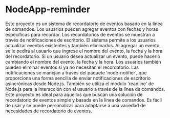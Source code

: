 # NodeApp-reminder
Este proyecto es un sistema de recordatorio de eventos basado en la línea de comandos. Los usuarios pueden agregar eventos con fechas y horas específicas para recordar. Los recordatorios de eventos se muestran a través de notificaciones de escritorio.
 El sistema permite a los usuarios actualizar eventos existentes y también eliminarlos. Al agregar un evento, se le pedirá al usuario que ingrese el nombre del evento, la fecha y la hora del recordatorio. Si un usuario desea actualizar un evento, puede hacerlo cambiando el nombre del evento, la fecha y la hora. Los usuarios también pueden eliminar eventos si ya no necesitan el recordatorio.
 Las notificaciones se manejan a través del paquete 'node-notifier', que proporciona una forma sencilla de enviar notificaciones de escritorio asincrónicas desde Node.js. También se utiliza el módulo 'readline' de Node.js para la interacción con el usuario a través de la línea de comandos.
 Este proyecto es ideal para aquellos que buscan una solución de recordatorio de eventos simple y basada en la línea de comandos. Es fácil de usar y se puede personalizar para adaptarse a una variedad de necesidades de recordatorio de eventos.
